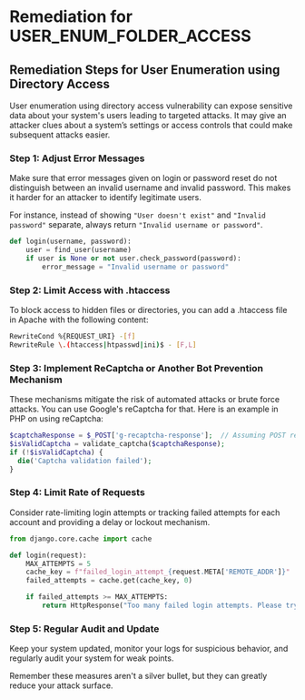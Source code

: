 # Remediation for USER_ENUM_FOLDER_ACCESS

## Remediation Steps for User Enumeration using Directory Access

User enumeration using directory access vulnerability can expose sensitive data about your system's users leading to targeted attacks. It may give an attacker clues about a system’s settings or access controls that could make subsequent attacks easier.

### Step 1: Adjust Error Messages

Make sure that error messages given on login or password reset do not distinguish between an invalid username and invalid password. This makes it harder for an attacker to identify legitimate users.

For instance, instead of showing `"User doesn't exist"` and `"Invalid password"` separate, always return `"Invalid username or password"`. 

```python
def login(username, password):
    user = find_user(username)  
    if user is None or not user.check_password(password):
        error_message = "Invalid username or password"
```

### Step 2: Limit Access with .htaccess 

To block access to hidden files or directories, you can add a .htaccess file in Apache with the following content:

```bash
RewriteCond %{REQUEST_URI} -[f]
RewriteRule \.(htaccess|htpasswd|ini)$ - [F,L]
```

### Step 3: Implement ReCaptcha or Another Bot Prevention Mechanism

These mechanisms mitigate the risk of automated attacks or brute force attacks. You can use Google's reCaptcha for that. Here is an example in PHP on using reCaptcha:

```php
$captchaResponse = $_POST['g-recaptcha-response'];  // Assuming POST request
$isValidCaptcha = validate_captcha($captchaResponse);
if (!$isValidCaptcha) {
  die('Captcha validation failed');
}
```

### Step 4: Limit Rate of Requests

Consider rate-limiting login attempts or tracking failed attempts for each account and providing a delay or lockout mechanism.

```python
from django.core.cache import cache

def login(request):
    MAX_ATTEMPTS = 5
    cache_key = f"failed_login_attempt_{request.META['REMOTE_ADDR']}"
    failed_attempts = cache.get(cache_key, 0)

    if failed_attempts >= MAX_ATTEMPTS:
        return HttpResponse("Too many failed login attempts. Please try again later.")
```

### Step 5: Regular Audit and Update

Keep your system updated, monitor your logs for suspicious behavior, and regularly audit your system for weak points.

Remember these measures aren't a silver bullet, but they can greatly reduce your attack surface.
